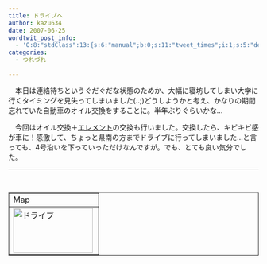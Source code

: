 ```yaml
---
title: ドライブへ
author: kazu634
date: 2007-06-25
wordtwit_post_info:
  - 'O:8:"stdClass":13:{s:6:"manual";b:0;s:11:"tweet_times";i:1;s:5:"delay";i:0;s:7:"enabled";i:1;s:10:"separation";s:2:"60";s:7:"version";s:3:"3.7";s:14:"tweet_template";b:0;s:6:"status";i:2;s:6:"result";a:0:{}s:13:"tweet_counter";i:2;s:13:"tweet_log_ids";a:1:{i:0;i:3005;}s:9:"hash_tags";a:0:{}s:8:"accounts";a:1:{i:0;s:7:"kazu634";}}'
categories:
  - つれづれ

---
```

<div class="section">
<p>
    　本日は連絡待ちというぐだぐだな状態のためか、大幅に寝坊してしまい大学に行くタイミングを見失ってしまいました(..;)どうしようかと考え、かなりの期間忘れていた自動車のオイル交換をすることに。半年ぶりぐらいかな…
</p>
  
<p>
    　今回はオイル交換＋<a href="http://www.tamagoya.ne.jp/driver/043.htm" onclick="__gaTracker('send', 'event', 'outbound-article', 'http://www.tamagoya.ne.jp/driver/043.htm', 'エレメント');" target="blank">エレメント</a>の交換も行いました。交換したら、キビキビ感が車に！感激して、ちょっと県南の方までドライブに行ってしまいました…と言っても、4号沿いを下っていっただけなんですが。でも、とても良い気分でした。
</p>
  
<hr />
  
<center>
<br /> 
    
<table cellspacing="0" cellpadding="2" border="1">
<tr valign="top">
<td>
          Map
</td>
</tr>
      
<tr valign="top">
<td>
<a href="http://maps.google.co.jp/maps?f=q&hl=ja&q=http://route.alpslab.jp/get.rb%3Fid%3D1043689a7e66711b16f63ba0f51b7998%26type%3Dkml" onclick="__gaTracker('send', 'event', 'outbound-article', 'http://maps.google.co.jp/maps?f=q&hl=ja&q=http://route.alpslab.jp/get.rb%3Fid%3D1043689a7e66711b16f63ba0f51b7998%26type%3Dkml', '');" target="blank"><img width="160" align="left" alt="ドライブ" src="http://image.blog.livedoor.jp/simoom634/imgs/3/e/3e4eb1aa-s.jpg" class="pict" height="90" border="0" /></a>
</td>
</tr>
</table>
    
<p>
</center> </div>
